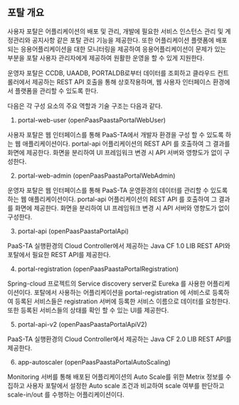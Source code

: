 ## 포탈 개요

사용자 포탈은 어플리케이션의 배포 및 관리, 개발에 필요한 서비스 인스턴스 관리 및 계정관리와 공지사항 같은 포탈 관리 기능을 제공한다. 또한 어플리케이션 플랫폼에 배포되는 응용어플리케이션을 대한 모니터링을 제공하여 응용어플리케이션이 문제가 있는 부분을 포탈 사용자 관리자에게 제공하여 원활한 운영을 할 수 있게 지원한다.

운영자 포탈은 CCDB, UAADB, PORTALDB로부터 데이터를 조회하고 클라우드 컨트롤러에서 제공하는 REST API 호출을 통해 상호작용하며, 웹 사용자 인터페이스 환경에서 플랫폼을 관리할 수 있도록 한다.

다음은 각 구성 요소의 주요 역할과 기술 구조는 다음과 같다. 
 
1)	portal-web-user (openPaasPaastaPortalWebUser)

사용자 포탈은 웹 인터페이스를 통해 PaaS-TA에서 개발자 환경을 구성 할 수 있도록 하는 웹 애플리케이션이다. 
portal-api 어플리케이션의 REST API 를 호출하여 그 결과를 화면에 제공한다. 화면을 분리하여 UI 프레임워크 변경 시 API 서버와 영향도가 없이 구성한다.

2)	portal-web-admin (openPaasPaastaPortalWebAdmin)

운영자 포탈은 웹 인터페이스를 통해 PaaS-TA 운영환경의 데이터를 관리할 수 있도록 하는 웹 애플리케이션이다. 
portal-api 어플리케이션의 REST API 를 호출하여 그 결과를 화면에 제공한다. 화면을 분리하여 UI 프레임워크 변경 시 API 서버와 영향도가 없이 구성한다.

3)	portal-api (openPaasPaastaPortalApi)

PaaS-TA 실행환경의 Cloud Controller에서 제공하는 Java CF 1.0 LIB REST API와 포탈에서 필요한 REST API를 제공한다.

4)	portal-registration (openPaasPaastaPortalRegistration)

Spring-cloud 프로젝트의 Service discovery server로 Eureka 를 사용한 어플리케이션이다. 
포탈에서 사용하는 어플리케이션을 portal-registration 에 서비스로 등록하여 등록된 서비스들은 registration 서버에 등록한 서비스 이름으로 데이터를 요청한다. 또한 등록된 서비스들의 상태를 확인 할 수 있는 UI를 제공한다.

5)	portal-api-v2 (openPaasPaastaPortalApiV2)

PaaS-TA 실행환경의 Cloud Controller에서 제공하는 Java CF 2.0 LIB REST API를 제공한다.

6)	app-autoscaler (openPaasPaastaPortalAutoScaling)

Monitoring 서버를 통해 배포된 어플리케이션의 Auto Scale를 위한 Metrix 정보를 수집하고 사용자 포탈에서 설정한 Auto scale 조건과 비교하여 scale 여부를 판단하고 scale-in/out 를 수행하는 어플리케이션이다.

